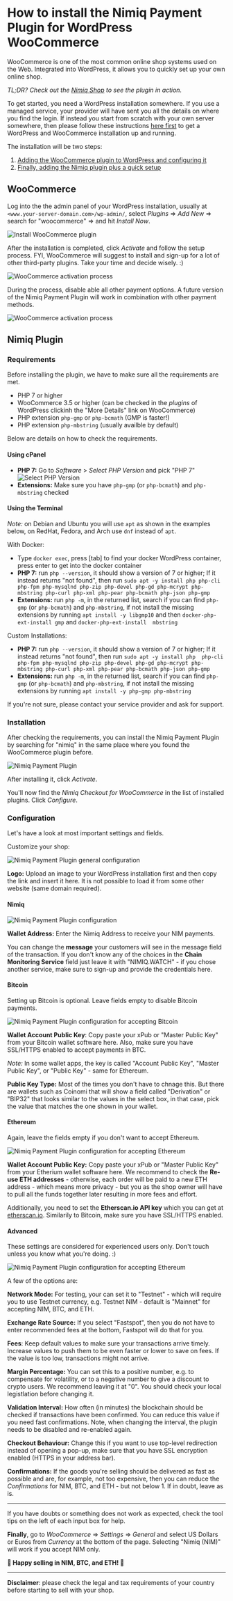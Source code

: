 # How to install the Nimiq Payment Plugin for WordPress WooCommerce

WooCommerce is one of the most common online shop systems used on the Web.
Integrated into WordPress, it allows you to quickly set up your own online shop.

_TL;DR? Check out the [Nimiq Shop](https://shop.nimiq.com/) to see the plugin in action._

To get started, you need a WordPress installation somewhere.
If you use a managed service, your provider will have sent you all the details on where you find the login.
If instead you start from scratch with your own server somewhere, then please follow these instructions
[here first](wordpress-woocommerce-installation) to get a WordPress and WooCommerce installation up and running.

The installation will be two steps:

1. [Adding the WooCommerce plugin to WordPress and configuring it](#woocommerce)
1. [Finally, adding the Nimiq plugin plus a quick setup](#nimiq-plugin)

## WooCommerce

Log into the the admin panel of your WordPress installation, usually at `<www.your-server-domain.com>/wp-admin/`,
select _Plugins_ ⇒ _Add New_ ⇒ search for "woocommerce" ⇒ and hit _Install Now_.

![Install WooCommerce plugin](resources/woocommerce-plugin.png)

After the installation is completed, click _Activate_ and follow the setup process.
FYI, WooCommerce will suggest to install and sign-up for a lot of other third-party plugins.
Take your time and decide wisely. :)

![WooCommerce activation process](resources/woocommerce-activation.png)

During the process, disable able all other payment options.
A future version of the Nimiq Payment Plugin will work in combination with other payment methods.

![WooCommerce activation process](resources/woocommerce-activation-payments.png)

## Nimiq Plugin

### Requirements

Before installing the plugin, we have to make sure all the requirements are met.

* PHP 7 or higher
* WooCommerce 3.5 or higher (can be checked in the _plugins_  of WordPress clickinh the "More Details" link on WooCommerce)
* PHP extension `php-gmp` or `php-bcmath` (GMP is faster!)
* PHP extension `php-mbstring` (usually availble by default)

Below are details on how to check the requirements.

#### Using cPanel

* **PHP 7:** Go to *Software* > *Select PHP Version* and pick "PHP 7"
![Select PHP Version](resources/woocommerce-cpanel-php-version.png)
* **Extensions:** Make sure you have `php-gmp` (or `php-bcmath`) and `php-mbstring` checked

#### Using the Terminal

_Note:_ on Debian and Ubuntu you will use `apt` as shown in the examples below, on RedHat, Fedora, and Arch use `dnf` instead of `apt`.

With Docker:

* Type `docker exec`, press [tab] to find your docker WordPress container, press enter to get into the docker container
* **PHP 7:** run `php --version`, it should show a version of 7 or higher; If it instead returns "not found", then run `sudo apt -y install php php-cli php-fpm php-mysqlnd php-zip php-devel php-gd php-mcrypt php-mbstring php-curl php-xml php-pear php-bcmath php-json php-gmp`
* **Extensions:** run `php -m`, in the returned list, search if you can find `php-gmp` (or `php-bcmath`) and `php-mbstring`, if not install the   missing extensions by running `apt install -y libgmp10` and then `docker-php-ext-install gmp` and `docker-php-ext-install  mbstring`

Custom Installations:

* **PHP 7:** run `php --version`, it should show a version of 7 or higher; If it instead returns "not found", then run `sudo apt -y install php  php-cli php-fpm php-mysqlnd php-zip php-devel php-gd php-mcrypt php-mbstring php-curl php-xml php-pear php-bcmath php-json php-gmp`
* **Extensions:** run `php -m`, in the returned list, search if you can find `php-gmp` (or `php-bcmath`) and `php-mbstring`, if not install the   missing extensions by running `apt install -y php-gmp php-mbstring`

If you're not sure, please contact your service provider and ask for support.

### Installation

After checking the requirements, you can install the Nimiq Payment Plugin by searching for "nimiq" in the same place where you found the WooCommerce plugin before.

![Nimiq Payment Plugin](resources/woocommerce-nimiq-plugin.png)

After installing it, click _Activate_.

You'll now find the _Nimiq Checkout for WooCommerce_ in the list of installed plugins.
Click _Configure_.

### Configuration

Let's have a look at most important settings and fields.

Customize your shop:

![Nimiq Payment Plugin general configuration](resources/wc-plugin-setup-1-general.png)

**Logo:** Upload an image to your WordPress installation first and then copy the link and insert it here. It is not possible to load it from some other website (same domain required).

#### Nimiq

![Nimiq Payment Plugin configuration](resources/wc-plugin-setup-2-nimiq.png)

**Wallet Address:** Enter the Nimiq Address to receive your NIM payments.

You can change the **message** your customers will see in the message field of the transaction. If you don't know any of the choices in the **Chain Monitoring Service** field just leave it with "NIMIQ.WATCH" - if you chose another service, make sure to sign-up and provide the credentials here.

#### Bitcoin

Setting up Bitcoin is optional. Leave fields empty to disable Bitcoin payments.

![Nimiq Payment Plugin configuration for accepting Bitcoin](resources/wc-plugin-setup-3-bitcoin.png)

**Wallet Account Public Key**:  Copy paste your xPub or "Master Public Key" from your Bitcoin wallet software here. Also, make sure you have SSL/HTTPS enabled to accept payments in BTC.

_Note:_ In some wallet apps, the key is called "Account Public Key", "Master Public Key", or "Public Key" - same for Ethereum.

**Public Key Type:** Most of the times you don't have to chnage this. But there are wallets such as Coinomi that will show a field called "Derivation" or "BIP32" that looks similar to the values in the select box, in that case, pick the value that matches the one shown in your wallet.

#### Ethereum

Again, leave the fields empty if you don't want to accept Ethereum.

![Nimiq Payment Plugin configuration for accepting Ethereum](resources/wc-plugin-setup-4-ethereum.png)

**Wallet Account Public Key:** Copy paste your xPub or "Master Public Key" from your Etherium wallet software here. We recommend to check the **Re-use ETH addresses** - otherwise, each order will be paid to a new ETH address - which means more privacy - but you as the shop owner will have to pull all the funds together later resulting in more fees and effort.

Additionally, you need to set the **Etherscan.io API key** which you can get at [etherscan.io](http://etherscan.io).
Similarily to Bitcoin, make sure you have SSL/HTTPS enabled.

#### Advanced

These settings are considered for experienced users only. Don't touch unless you know what you're doing. :)

![Nimiq Payment Plugin configuration for accepting Ethereum](resources/wc-plugin-setup-5-advanced.png)

A few of the options are:

**Network Mode:** For testing, your can set it to "Testnet" - which will require you to use Testnet currency, e.g. Testnet NIM - default is "Mainnet" for accepting NIM, BTC, and ETH.

**Exchange Rate Source:** If you select "Fastspot", then you do not have to enter recommended fees at the bottom, Fastspot will do that for you.

**Fees**: Keep  default values to make sure your transactions arrive timely. Increase values to push them to be even faster or lower to save on fees. If the value is too low, transactions might not arrive.

**Margin Percentage:** You can set this to a positive number, e.g. to compensate for volatility, or to a negative number to give a discount to crypto users. We recommend leaving it at "0". You should check your local legistlation before changing it.

**Validation Interval:** How often (in minutes) the blockchain should be checked if transactions have been confirmed. You can reduce this value if you need fast confirmations. Note, when changing the interval, the plugin needs to be disabled and re-enabled again.

**Checkout Behaviour:** Change this if you want to use top-level redirection instead of opening a pop-up, make sure that you have SSL encryption enabled (HTTPS in your address bar).

**Confirmations:** If the goods you're selling should be delivered as fast as possible and are, for example, not too expensive, then you can reduce the _Confirmations_ for NIM, BTC, and ETH - but not below 1. If in doubt, leave as is.

---

If you have doubts or something does not work as expected, check the tool tips on the left of each input box for help.

**Finally**, go to _WooCommerce_ ⇒ _Settings_ ⇒ _General_ and select US Dollars or Euros from _Currency_ at the bottom of the page. Selecting "Nimiq (NIM)" will work if you accept NIM only.

**🎉 Happy selling in NIM, BTC, and ETH! 🎉**

---

**Disclaimer**: please check the legal and tax requirements of your country before starting to sell with your shop.
